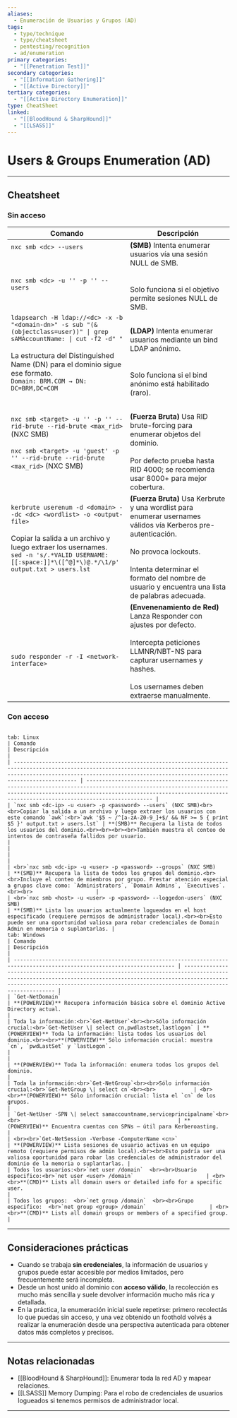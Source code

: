 ```yaml
---
aliases:
  - Enumeración de Usuarios y Grupos (AD)
tags:
  - type/technique
  - type/cheatsheet
  - pentesting/recognition
  - ad/enumeration
primary categories:
  - "[[Penetration Test]]"
secondary categories:
  - "[[Information Gathering]]"
  - "[[Active Directory]]"
tertiary categories:
  - "[[Active Directory Enumeration]]"
type: CheatSheet
linked:
  - "[[BloodHound & SharpHound]]"
  - "[[LSASS]]"
---
```

# Users & Groups Enumeration (AD)

***

## Cheatsheet

### Sin acceso

| Comando                                                                                                                                                                                                                                                          | Descripción                                                                                                                                                                                                                                        |
| ---------------------------------------------------------------------------------------------------------------------------------------------------------------------------------------------------------------------------------------------------------------- | -------------------------------------------------------------------------------------------------------------------------------------------------------------------------------------------------------------------------------------------------- |
| `nxc smb <dc> --users`<br><br><br><br>`nxc smb <dc> -u '' -p '' --users`<br><br><br>                                                                                                                                                                             | **(SMB)** Intenta enumerar usuarios vía una sesión NULL de SMB. <br><br><br>Solo funciona si el objetivo permite sesiones NULL de SMB.<br>                                                                                                         |
| `ldapsearch -H ldap://<dc> -x -b "<domain-dn>" -s sub "(&(objectclass=user))" \| grep sAMAccountName: \| cut -f2 -d" "`<br><br>La estructura del Distinguished Name (DN) para el dominio sigue ese formato.<br>`Domain: BRM.COM → DN: DC=BRM,DC=COM`<br><br><br> | **(LDAP)** Intenta enumerar usuarios mediante un bind LDAP anónimo. <br><br><br>Solo funciona si el bind anónimo está habilitado (raro).                                                                                                           |
| `nxc smb <target> -u '' -p '' --rid-brute --rid-brute <max_rid>` (NXC SMB)<br><br>`nxc smb <target> -u 'guest' -p '' --rid-brute --rid-brute <max_rid>` (NXC SMB)<br><br><br>                                                                                    | **(Fuerza Bruta)** Usa RID brute-forcing para enumerar objetos del dominio. <br><br>Por defecto prueba hasta RID 4000; se recomienda usar 8000+ para mejor cobertura.                                                                              |
| `kerbrute userenum -d <domain> --dc <dc> <wordlist> -o <output-file>`<br><br>Copiar la salida a un archivo y luego extraer los usernames.<br>`sed -n 's/.*VALID USERNAME:[[:space:]]*\([^@]*\)@.*/\1/p' output.txt > users.lst`<br><br><br>                      | **(Fuerza Bruta)** Usa Kerbrute y una wordlist para enumerar usernames válidos vía Kerberos pre-autenticación. <br><br>No provoca lockouts.<br><br>Intenta determinar el formato del nombre de usuario y encuentra una lista de palabras adecuada. |
| <br><br>`sudo responder -r -I <network-interface>`                                                                                                                                                                                                               | **(Envenenamiento de Red)** Lanza Responder con ajustes por defecto. <br><br>Intercepta peticiones LLMNR/NBT-NS para capturar usernames y hashes. <br><br>Los usernames deben extraerse manualmente.                                               |
### Con acceso

````tabs

tab: Linux
| Comando                                                                                                                                                                                                                                | Descripción                                                                                                                                                                                                                             |
| -------------------------------------------------------------------------------------------------------------------------------------------------------------------------------------------------------------------------------------- | --------------------------------------------------------------------------------------------------------------------------------------------------------------------------------------------------------------------------------------- |
| `nxc smb <dc-ip> -u <user> -p <password> --users` (NXC SMB)<br><br>Copiar la salida a un archivo y luego extraer los usuarios con este comando `awk`:<br>`awk '$5 ~ /^[a-zA-Z0-9_]+$/ && NF >= 5 { print $5 }' output.txt > users.lst` | **(SMB)** Recupera la lista de todos los usuarios del dominio.<br><br><br><br>También muestra el conteo de intentos de contraseña fallidos por usuario.                                                                                 |
|                                                                                                                                                                                                                                        |                                                                                                                                                                                                                                         |
| <br>`nxc smb <dc-ip> -u <user> -p <password> --groups` (NXC SMB)                                                                                                                                                                       | **(SMB)** Recupera la lista de todos los grupos del dominio.<br><br>Incluye el conteo de miembros por grupo. Prestar atención especial a grupos clave como: `Administrators`, `Domain Admins`, `Executives`.<br><br>                    |
| <br>`nxc smb <host> -u <user> -p <password> --loggedon-users` (NXC SMB)                                                                                                                                                                | **(SMB)** Lista los usuarios actualmente logueados en el host especificado (requiere permisos de administrador local).<br><br>Esto puede ser una oportunidad valiosa para robar credenciales de Domain Admin en memoria o suplantarlas. |
tab: Windows
| Comando                                                                                                                   | Descripción                                                                                                                                                                                                                                     |
| ------------------------------------------------------------------------------------------------------------------------- | ----------------------------------------------------------------------------------------------------------------------------------------------------------------------------------------------------------------------------------------------- |
| `Get-NetDomain`                                                                                                           | **(POWERVIEW)** Recupera información básica sobre el dominio Active Directory actual.                                                                                                                                                           |
| Toda la información:<br>`Get-NetUser`<br><br>Sólo información crucial:<br>`Get-NetUser \| select cn,pwdlastset,lastlogon` | **(POWERVIEW)** Toda la información: lista todos los usuarios del dominio.<br><br>**(POWERVIEW)** Sólo información crucial: muestra `cn`, `pwdLastSet` y `lastLogon`.                                                                           |
|                                                                                                                           | **(POWERVIEW)** Toda la información: enumera todos los grupos del dominio.                                                                                                                                                                      |
| Toda la información:<br>`Get-NetGroup`<br><br>Sólo información crucial:<br>`Get-NetGroup \| select cn`<br><br>            | <br><br>**(POWERVIEW)** Sólo información crucial: lista el `cn` de los grupos.                                                                                                                                                                  |
| `Get-NetUser -SPN \| select samaccountname,serviceprincipalname`<br><br>                                                  | **(POWERVIEW)** Encuentra cuentas con SPNs — útil para Kerberoasting.                                                                                                                                                                           |
| <br><br>`Get-NetSession -Verbose -ComputerName <cn>`                                                                      | **(POWERVIEW)** Lista sesiones de usuario activas en un equipo remoto (requiere permisos de admin local).<br><br>Esto podría ser una valiosa oportunidad para robar las credenciales de administrador del dominio de la memoria o suplantarlas. |
| Todos los usuarios:<br>`net user /domain`  <br><br>Usuario especifico:<br>`net user <user> /domain`                       | <br><br>**(CMD)** Lists all domain users or detailed info for a specific user.                                                                                                                                                                  |
| Todos los grupos:  <br>`net group /domain`  <br><br>Grupo especifico:  <br>`net group <group> /domain`                    | <br><br>**(CMD)** Lists all domain groups or members of a specified group.                                                                                                                                                                      |
````

---

## Consideraciones prácticas

- Cuando se trabaja **sin credenciales**, la información de usuarios y grupos puede estar accesible por medios limitados, pero frecuentemente será incompleta.  
- Desde un host unido al dominio con **acceso válido**, la recolección es mucho más sencilla y suele devolver información mucho más rica y detallada.  
- En la práctica, la enumeración inicial suele repetirse: primero recolectás lo que puedas sin acceso, y una vez obtenido un foothold volvés a realizar la enumeración desde una perspectiva autenticada para obtener datos más completos y precisos.

---

## Notas relacionadas

- [[BloodHound & SharpHound]]: Enumerar toda la red AD y mapear relaciones.  
- [[LSASS]] Memory Dumping: Para el robo de credenciales de usuarios logueados si tenemos permisos de administrador local.


---
